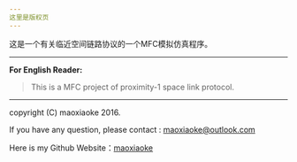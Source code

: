 ```yaml
---
这里是版权页
---
```

这是一个有关临近空间链路协议的一个MFC模拟仿真程序。


---
**For English Reader:**
>This is a MFC project of proximity-1 space link protocol.


---
copyright (C) maoxiaoke 2016.

If you have any question, please contact : maoxiaoke@outlook.com

Here is my Github Website：[maoxiaoke](https://github.com/maoxiaoke)
